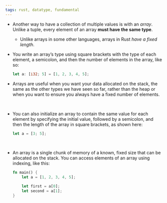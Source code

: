 ```yaml
---
tags: rust, datatype, fundamental
---
```


- Another way to have a collection of multiple values is with an _array_. Unlike a tuple, every element of an array **must have the same type**.
	- Unlike arrays in some other languages, arrays in Rust *have a fixed length*.
	
- You write an array’s type using square brackets with the type of each element, a semicolon, and then the number of elements in the array, like so:
	```rust
	let a: [i32; 5] = [1, 2, 3, 4, 5];
	```

- Arrays are useful when you want your data allocated on the stack, the same as the other types we have seen so far, rather than the heap or when you want to ensure you always have a fixed number of elements.

</br>

- You can also initialize an array to contain the same value for each element by specifying the initial value, followed by a semicolon, and then the length of the array in square brackets, as shown here:
	```rust
	let a = [3; 5];
	```

</br>

- An array is a single chunk of memory of a known, fixed size that can be allocated on the stack. You can access elements of an array using indexing, like this:
	```rust
	fn main() {
	    let a = [1, 2, 3, 4, 5];
	
	    let first = a[0];
	    let second = a[1];
	}
	```